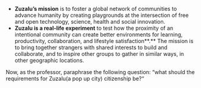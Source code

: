 - **Zuzalu’s mission** is to foster a global network of communities to advance humanity by creating playgrounds at the intersection of free and open technology, science, health and social innovation.
- **Zuzalu is a real-life experiment** to test how the proximity of an intentional community can create better environments for learning, productivity, collaboration, and lifestyle satisfaction**.** The mission is to bring together strangers with shared interests to build and collaborate, and to inspire other groups to gather in similar ways, in other geographic locations.

Now, as the professor, paraphrase the following question: “what should the requirements for Zuzalu(a pop up city) citizenship be?“
